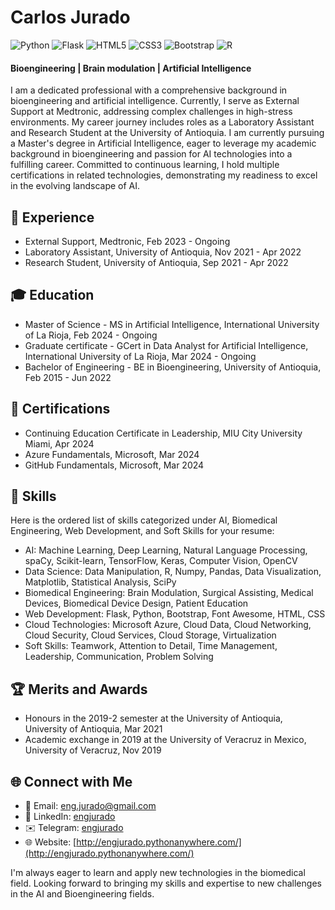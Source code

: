 # Carlos Jurado

![Python](https://img.shields.io/badge/python-3670A0?style=for-the-badge&logo=python&logoColor=ffdd54)
![Flask](https://img.shields.io/badge/flask-%23000.svg?style=for-the-badge&logo=flask&logoColor=white)
![HTML5](https://img.shields.io/badge/html5-%23E34F26.svg?style=for-the-badge&logo=html5&logoColor=white)
![CSS3](https://img.shields.io/badge/css3-%231572B6.svg?style=for-the-badge&logo=css3&logoColor=white)
![Bootstrap](https://img.shields.io/badge/bootstrap-%238511FA.svg?style=for-the-badge&logo=bootstrap&logoColor=white)
![R](https://img.shields.io/badge/r-%23276DC3.svg?style=for-the-badge&logo=r&logoColor=white)

#### Bioengineering | Brain modulation | Artificial Intelligence

I am a dedicated professional with a comprehensive background in bioengineering and artificial intelligence. Currently, I serve as External Support at Medtronic, addressing complex challenges in high-stress environments. My career journey includes roles as a Laboratory Assistant and Research Student at the University of Antioquia. I am currently pursuing a Master's degree in Artificial Intelligence, eager to leverage my academic background in bioengineering and passion for AI technologies into a fulfilling career. Committed to continuous learning, I hold multiple certifications in related technologies, demonstrating my readiness to excel in the evolving landscape of AI.

## 💼 Experience
- External Support, Medtronic, Feb 2023 - Ongoing
- Laboratory Assistant, University of Antioquia, Nov 2021 - Apr 2022
- Research Student, University of Antioquia, Sep 2021 - Apr 2022

## 🎓 Education
- Master of Science - MS in Artificial Intelligence, International University of La Rioja, Feb 2024 - Ongoing
- Graduate certificate - GCert in Data Analyst for Artificial Intelligence, International University of La Rioja, Mar 2024 - Ongoing
- Bachelor of Engineering - BE in Bioengineering, University of Antioquia, Feb 2015 - Jun 2022

## 📜 Certifications

- Continuing Education Certificate in Leadership, MIU City University Miami, Apr 2024
- Azure Fundamentals, Microsoft, Mar 2024
- GitHub Fundamentals, Microsoft, Mar 2024

## 🧠 Skills

Here is the ordered list of skills categorized under AI, Biomedical Engineering, Web Development, and Soft Skills for your resume:

- AI: Machine Learning, Deep Learning, Natural Language Processing, spaCy, Scikit-learn, TensorFlow, Keras, Computer Vision, OpenCV
- Data Science: Data Manipulation, R, Numpy, Pandas, Data Visualization, Matplotlib, Statistical Analysis, SciPy
- Biomedical Engineering: Brain Modulation, Surgical Assisting, Medical Devices, Biomedical Device Design, Patient Education
- Web Development: Flask, Python, Bootstrap, Font Awesome, HTML, CSS
- Cloud Technologies: Microsoft Azure, Cloud Data, Cloud Networking, Cloud Security, Cloud Services, Cloud Storage, Virtualization
- Soft Skills: Teamwork, Attention to Detail, Time Management, Leadership, Communication, Problem Solving

## 🏆 Merits and Awards

- Honours in the 2019-2 semester at the University of Antioquia, University of Antioquia, Mar 2021
- Academic exchange in 2019 at the University of Veracruz in Mexico, University of Veracruz, Nov 2019

## 🌐 Connect with Me
- 📧 Email: eng.jurado@gmail.com
- 💼 LinkedIn: [engjurado](https://www.linkedin.com/in/engjurado/)
- ✉️ Telegram: [engjurado](https://telegram.me/engjurado)
- 🌐 Website: [http://engjurado.pythonanywhere.com/](http://engjurado.pythonanywhere.com/)

I'm always eager to learn and apply new technologies in the biomedical field. Looking forward to bringing my skills and expertise to new challenges in the AI and Bioengineering fields.
